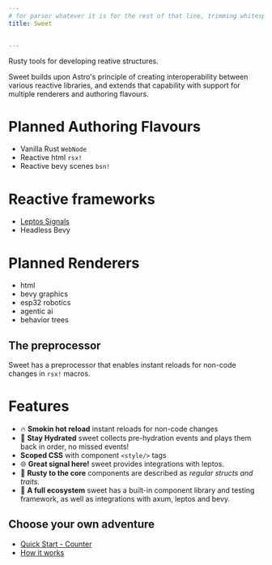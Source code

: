 ```yaml
---
# for parser whatever it is for the rest of that line, trimming whitespace, as a string. people can parse it as they wish later.
title: Sweet


---
```



Rusty tools for developing reative structures.

Sweet builds upon Astro's principle of creating interoperability between various reactive libraries, and extends that capability with support for multiple renderers and authoring flavours.

# Planned Authoring Flavours
- Vanilla Rust `WebNode`
- Reactive html `rsx!`
- Reactive bevy scenes `bsn!`

# Reactive frameworks
- [Leptos Signals](https://crates.io/crates/reactive_graph) 
- Headless Bevy

# Planned Renderers
- html
- bevy graphics
- esp32 robotics
- agentic ai
- behavior trees

## The preprocessor

Sweet has a preprocessor that enables instant reloads for non-code changes in `rsx!` macros.



# Features
- 🔥 **Smokin hot reload** instant reloads for non-code changes
- 🌊 **Stay Hydrated** sweet collects pre-hydration events and plays them back in order, no missed events!
-  **Scoped CSS** with component `<style/>` tags
- 🌐 **Great signal here!** sweet provides integrations with leptos.
- 🦀 **Rusty to the core** components are described as *regular structs and traits*.
- 🧪 **A full ecosystem** sweet has a built-in component library and testing framework, as well as integrations with axum, leptos and bevy.

## Choose your own adventure
- [Quick Start - Counter](./quickstart.md)
- [How it works](./how-it-works.md)